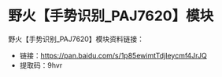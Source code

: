 [](index)

# 野火【手势识别_PAJ7620】模块
野火【手势识别_PAJ7620】模块资料链接：
* 链接：https://pan.baidu.com/s/1p85ewimtTdjIeycmf4JrJQ 
* 提取码：9hvr 